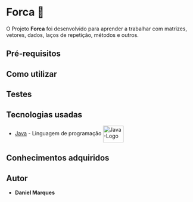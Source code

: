 # Forca 🚀
O Projeto **Forca** foi desenvolvido para aprender a trabalhar com matrizes, vetores, dados, laços de repetição, métodos e outros.

## Pré-requisitos<br>

## Como utilizar<br>

## Testes<br>

## Tecnologias usadas<br>
* [Java](https://www.oracle.com/java/technologies/downloads/#jdk18-windows) - Linguagem de programação <img align="center" alt="Java-Logo" height="45" width="55" src="https://cdn.jsdelivr.net/gh/devicons/devicon/icons/java/java-original-wordmark.svg"/>

## Conhecimentos adquiridos<br>

## Autor
* **Daniel Marques**
  
